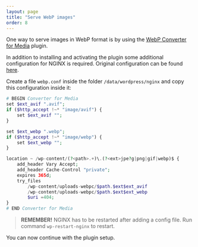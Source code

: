 ```yaml
---
layout: page
title: "Serve WebP images"
order: 8
---
```

One way to serve images in WebP format is by using the [WebP Converter for Media](https://wordpress.org/plugins/webp-converter-for-media) plugin.

In addition to installing and activating the plugin some additional configuration for NGINX is required. Original configuration can be found [here](https://wordpress.org/plugins/webp-converter-for-media/#configuration%20for%20nginx).

Create a file `webp.conf` inside the folder `/data/wordpress/nginx` and copy this configuration inside it:

```php
# BEGIN Converter for Media
set $ext_avif ".avif";
if ($http_accept !~* "image/avif") {
    set $ext_avif "";
}

set $ext_webp ".webp";
if ($http_accept !~* "image/webp") {
    set $ext_webp "";
}

location ~ /wp-content/(?<path>.+)\.(?<ext>jpe?g|png|gif|webp)$ {
    add_header Vary Accept;
    add_header Cache-Control "private";
    expires 365d;
    try_files
        /wp-content/uploads-webpc/$path.$ext$ext_avif
        /wp-content/uploads-webpc/$path.$ext$ext_webp
        $uri =404;
}
# END Converter for Media
```

> **REMEMBER!** NGINX has to be restarted after adding a config file. Run command `wp-restart-nginx` to restart.

You can now continue with the plugin setup.
